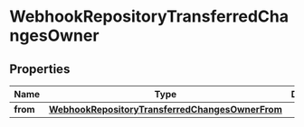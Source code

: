 

# WebhookRepositoryTransferredChangesOwner


## Properties

| Name | Type | Description | Notes |
|------------ | ------------- | ------------- | -------------|
|**from** | [**WebhookRepositoryTransferredChangesOwnerFrom**](WebhookRepositoryTransferredChangesOwnerFrom.md) |  |  |



